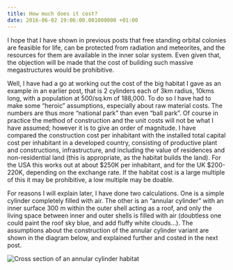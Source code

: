 ```yaml
---
title: How much does it cost?
date: 2016-06-02 19:06:00.001000000 +01:00
---
```


I hope that I have shown in previous posts that free standing orbital colonies are feasible for life, can be protected from radiation and meteorites, and the resources for them are available in the inner solar system. Even given that, the objection will be made that the cost of building such massive megastructures would be prohibitive.

Well, I have had a go at working out the cost of the big habitat I gave as an example in an earlier post, that is 2 cylinders each of 3km radius, 10kms long, with a population at 500/sq.km of 188,000. To do so I have had to make some “heroic” assumptions, especially about raw material costs. The numbers are thus more “national park” than even “ball park”. Of course in practice the method of construction and the unit costs will not be what I have assumed; however it is to give an order of magnitude. I have compared the construction cost per inhabitant with the installed total capital cost per inhabitant in a developed country, consisting of productive plant and constructions, infrastructure, and including the value of residences and non-residential land (this is appropriate, as the habitat builds the land). For the USA this works out at about $250K per inhabitant, and for the UK $200-220K, depending on the exchange rate. If the habitat cost is a large multiple of this it may be prohibitive, a low multiple may be doable.

For reasons I will explain later, I have done two calculations. One is a simple cylinder completely filled with air. The other is an “annular cylinder” with an inner surface 300 m within the outer shell acting as a roof, and only the living space between inner and outer shells is filled with air (doubtless one could paint the roof sky blue, and add fluffy white clouds…). The assumptions about the construction of the annular cylinder variant are shown in the diagram below, and explained further and costed in the next post.

![Cross section of an annular cylinder habitat](https://2.bp.blogspot.com/-7ngE6vTIuOc/V1CtqMoPtwI/AAAAAAAAAHM/zK6pSYmBshMprUHB4kuGUWv6T7SjRuLxgCLcB/s1600/space%2Bhabitat%2Bblog%2Bchart%2B2.jpg)
